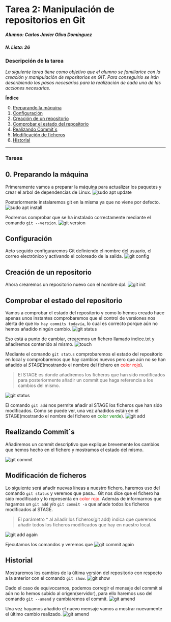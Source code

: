 # Tarea 2: Manipulación de repositorios en Git
##### Alumno: Carlos Javier Oliva Domínguez 
##### N. Lista: 26

### Descripción de la tarea
*La siguiente tarea tiene como objetivo que el alumno se familiarice con la creación y manipulación de repositorios en GIT. Para conseguirlo se irán describiendo los pasos necesarios para la realización de cada una de las acciones necesarias.*



**Índice**

0. [Preparando la máquina](#id0)
1. [Configuración](#id1)
2. [Creación de un repositorio](#id2)
3. [Comprobar el estado del repositorio](#id3)
4. [Realizando Commit´s](#id4)
5. [Modificación de ficheros](#id5)
6. [Historial](#id6)

---
### Tareas

## 0. Preparando la máquina<a name="id1"></a>
Primeramente vamos a preparar la máquina para actualizar los paquetes y crear el arbol de dependencias de Linux. 
![sudo apt update](./img/1_update.png)

Posteriormente instalaremos git en la misma ya que no viene por defecto.
![sudo apt install](./img/2_apt_install.png)

Podremos comprobar que se ha instalado correctamente mediante el comando `git --version`.
![git version](./img/3_version.png)

## Configuración<a name="id1"></a>
Acto seguido configuraremos Git definiendo el nombre del usuario, el correo electrónico y activando el coloreado de la salida.
![git config](./img/4_config.png)


## Creación de un repositorio<a name="id2"></a>
Ahora crearemos un repositorio nuevo con el nombre dpl.
![git init](./img/5_init.png)


## Comprobar el estado del repositorio<a name="id3"></a>
Vamos a comprobar el estado del repositorio y como lo hemos creado hace apenas unos instantes comprobaremos que el control de versiones nos alerta de que `No hay commits todavía`, lo cual es correcto porque aún no hemos añadido ningún cambio.
![git status](./img/6_status.png)

Eso está a punto de cambiar, crearemos un fichero llamado indice.txt y añadiremos contenido al mismo.
![touch](./img/7_touch.png)

Mediante el comando `git status` comprobaremos el estado del repositorio en local y comprobaremos que hay cambios nuevos pero que aún no se han añadido al *STAGE*(mostrando el nombre del fichero en <span style="color:red">color rojo</span>).

>El STAGE es donde añadiremos los ficheros que han sido modificados para posteriormente añadir un commit que haga referencia a los cambios del mismo.

![git status](./img/8_status.png)

El comando `git add` nos permite añadir al STAGE los ficheros que han sido modificados. Como se puede ver, una vez añadidos están en el STAGE(mostrando el nombre del fichero en <span style="color:green">color verde</span>).
![git add](./img/9_add_status.png)


## Realizando Commit´s<a name="id4"></a>
Añadiremos un commit descriptivo que explique brevemente los cambios que hemos hecho en el fichero y mostramos el estado del mismo.

![git commit](./img/10_commit.png)


## Modificación de ficheros<a name="id5"></a>
Lo siguiente será añadir nuevas líneas a nuestro fichero, haremos uso del comando `git status` y veremos que pasa...
Git nos dice que el fichero ha sido modificado y lo representa en <span style="color:red">color rojo</span>. Además de informarnos que hagamos un `git add` y/o `git commit -a` que añade todos los ficheros modificados al STAGE.
> El parámetro * al añadir los ficheros(git add) indica que queremos añadir todos los ficheros modificados que hay en nuestro local.

![git add again](./img/11_add_again.png)

Ejecutamos los comandos y veremos que 
![git commit again](./img/12_commit_again.png)

## Historial<a name="id5"></a>
Mostraremos los cambios de la última versión del repositorio con respecto a la anterior con el comando `git show`.
![git show](./img/13_show.png)

Dado el caso de equivocarnos, podemos corregir el mensaje del commit si aún no lo hemos subido al origen(servidor), para ello haremos uso del comando `git --amend` y cambiaremos el commit.
![git amend](./img/14_amend.png)

Una vez hayamos añadido el nuevo mensaje vamos a mostrar nuevamente el último cambio realizado.
![git amend](./img/15_show_again.png)
